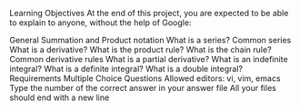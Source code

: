 Learning Objectives
At the end of this project, you are expected to be able to explain to anyone, without the help of Google:

General
Summation and Product notation
What is a series?
Common series
What is a derivative?
What is the product rule?
What is the chain rule?
Common derivative rules
What is a partial derivative?
What is an indefinite integral?
What is a definite integral?
What is a double integral?
Requirements
Multiple Choice Questions
Allowed editors: vi, vim, emacs
Type the number of the correct answer in your answer file
All your files should end with a new line

